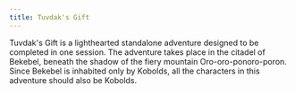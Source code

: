 ```yaml
---
title: Tuvdak's Gift
---
```


Tuvdak's Gift is a lighthearted standalone adventure designed to be completed in one session. The adventure takes place in the citadel of Bekebel, beneath the shadow of the fiery mountain Oro-oro-ponoro-poron. Since Bekebel is inhabited only by Kobolds, all the characters in this adventure should also be Kobolds.
